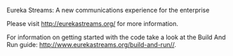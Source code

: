 Eureka Streams: A new communications experience for the enterprise

Please visit <http://eurekastreams.org/> for more information.

For information on getting started with the code take a look at the Build And Run guide: <http://www.eurekastreams.org/build-and-run//>.
